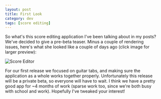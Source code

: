 ```yaml
---           
layout: post
title: First Look
category: dev
tags: [score editing]
---
```

So what's this score editing application I've been talking about in my posts? We've decided to give a pre-beta teaser. Minus a couple of rendering issues, here's what she looked like a couple of days ago (click image for larger preview):

![Score Editor](http://www.cs.ualberta.ca/~gedge/tabeditor/tabeditor_aug17.png)

<!-- more -->
For our first release we focused on guitar tabs, and making sure the application as a whole works together properly. Unfortunately this release will be a private beta, so everyone will have to wait. I think we have a pretty good app for ~4 months of work (sparse work too, since we're both busy with school and work). Hopefully I've tweaked your interest!
